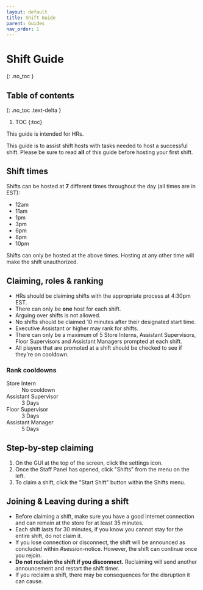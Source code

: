 ```yaml
---
layout: default
title: Shift Guide
parent: Guides
nav_order: 1
---
```


# Shift Guide
{: .no_toc }

## Table of contents
{: .no_toc .text-delta }

1. TOC
{:toc}

This guide is intended for HRs.

This guide is to assist shift hosts with tasks needed to host a successful shift. Please be sure to read **all** of this guide before hosting your first shift.

## Shift times
Shifts can be hosted at **7** different times throughout the day (all times are in EST):
- 12am
- 11am
- 1pm
- 3pm
- 6pm
- 8pm
- 10pm

Shifts can only be hosted at the above times. Hosting at any other time will make the shift unauthorized.

## Claiming, roles & ranking
- HRs should be claiming shifts with the appropriate process at 4:30pm EST.
- There can only be **one** host for each shift.
- Arguing over shifts is not allowed.
- No shifts should be claimed 10 minutes after their designated start time.
- Executive Assistant or higher may rank for shifts.
- There can only be a maximum of 5 Store Interns, Assistant Supervisors, Floor Supervisors and Assistant Managers prompted at each shift.
- All players that are promoted at a shift should be checked to see if they're on cooldown.

### Rank cooldowns
<dl>
  <dt>Store Intern</dt>
  <dd>No cooldown</dd>
  <dt>Assistant Supervisor</dt>
  <dd>3 Days</dd>
  <dt>Floor Supervisor</dt>
  <dd>3 Days</dd>
  <dt>Assistant Manager</dt>
  <dd>5 Days</dd>
</dl>

## Step-by-step claiming
1. On the GUI at the top of the screen, click the settings icon.
2. Once the Staff Panel has opened, click "Shifts" from the menu on the left.
3. To claim a shift, click the "Start Shift" button within the Shifts menu.

## Joining & Leaving during a shift
- Before claiming a shift, make sure you have a good internet connection and can remain at the store for at least 35 minutes.
- Each shift lasts for 30 minutes, if you know you cannot stay for the entire shift, do not claim it.
- If you lose connection or disconnect, the shift will be announced as concluded within #session-notice. However, the shift can continue once you rejoin.
- **Do not reclaim the shift if you disconnect.** Reclaiming will send another announcement and restart the shift timer.
- If you reclaim a shift, there may be consequences for the disruption it can cause.
